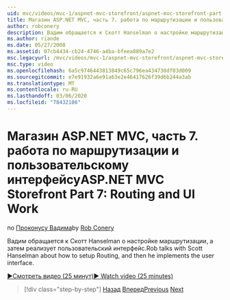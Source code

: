 ```yaml
---
uid: mvc/videos/mvc-1/aspnet-mvc-storefront/aspnet-mvc-storefront-part-7-routing-and-ui-work
title: Магазин ASP.NET MVC, часть 7. работа по маршрутизации и пользовательскому интерфейсу | Документация Майкрософт
author: robconery
description: Вадим обращается к Скотт Hanselman о настройке маршрутизации, а затем реализует пользовательский интерфейс.
ms.author: riande
ms.date: 05/27/2008
ms.assetid: 07cb4434-cb24-4746-a4ba-bfeea889a7e2
msc.legacyurl: /mvc/videos/mvc-1/aspnet-mvc-storefront/aspnet-mvc-storefront-part-7-routing-and-ui-work
msc.type: video
ms.openlocfilehash: 6a5c9746443813849c65c796ea434730df03d009
ms.sourcegitcommit: e7e91932a6e91a63e2e46417626f39d6b244a3ab
ms.translationtype: MT
ms.contentlocale: ru-RU
ms.lasthandoff: 03/06/2020
ms.locfileid: "78432186"
---
```

# <a name="aspnet-mvc-storefront-part-7-routing-and-ui-work"></a><span data-ttu-id="6dcab-103">Магазин ASP.NET MVC, часть 7. работа по маршрутизации и пользовательскому интерфейсу</span><span class="sxs-lookup"><span data-stu-id="6dcab-103">ASP.NET MVC Storefront Part 7: Routing and UI Work</span></span>

<span data-ttu-id="6dcab-104">по [Проконусу Вадима](https://github.com/robconery)</span><span class="sxs-lookup"><span data-stu-id="6dcab-104">by [Rob Conery](https://github.com/robconery)</span></span>

<span data-ttu-id="6dcab-105">Вадим обращается к Скотт Hanselman о настройке маршрутизации, а затем реализует пользовательский интерфейс.</span><span class="sxs-lookup"><span data-stu-id="6dcab-105">Rob talks with Scott Hanselman about how to setup Routing, and then he implements the user interface.</span></span>

[<span data-ttu-id="6dcab-106">&#9654;Смотреть видео (25 минут)</span><span class="sxs-lookup"><span data-stu-id="6dcab-106">&#9654; Watch video (25 minutes)</span></span>](https://channel9.msdn.com/Blogs/ASP-NET-Site-Videos/aspnet-mvc-storefront-part-7-routing-and-ui-work)

> [!div class="step-by-step"]
> <span data-ttu-id="6dcab-107">[Назад](aspnet-mvc-storefront-part-6-finishing-the-repository-and-initial-ui-work.md)
> [Вперед](aspnet-mvc-storefront-part-8-testing-controllers-iteration-1-complete.md)</span><span class="sxs-lookup"><span data-stu-id="6dcab-107">[Previous](aspnet-mvc-storefront-part-6-finishing-the-repository-and-initial-ui-work.md)
[Next](aspnet-mvc-storefront-part-8-testing-controllers-iteration-1-complete.md)</span></span>
